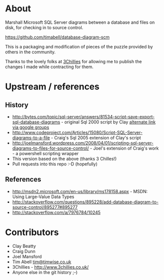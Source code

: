 About
=====

Marshall Microsoft SQL Server diagrams between a database and files on disk, for checking in to source control.

https://github.com/timabell/database-diagram-scm

This is a packaging and modification of pieces of the puzzle provided by others in the community.

Thanks to the lovely folks at [3Chillies](http://www.3chillies.co.uk/) for allowing me to publish the changes I made while contracting for them.

Upstream / references
=====================

History
-------

* http://bytes.com/topic/sql-server/answers/81534-script-save-export-sql-database-diagrams - original Sql 2000 script by Clay [alternate link via google groups](http://groups-beta.google.com/group/comp.databases.ms-sqlserver/browse_frm/thread/ca9a9229d06a56f9?dq=&hl=en&lr=&ie=UTF-8&oe=UTF-8&prev=/groups%3Fdq%3D%26num%3D25%26hl%3Den%26lr%3D%26ie%3DUTF-8%26oe%3DUTF-8%26group%3Dcomp.databases.ms-sqlserver%26start%3D25)
* http://www.codeproject.com/Articles/15080/Script-SQL-Server-diagrams-to-a-file - Craig's Sql 2005 extension of Clay's script
* http://joelmansford.wordpress.com/2008/04/01/scripting-sql-server-diagrams-to-files-for-source-control/ - Joel's extension of Craig's work - a powershell scripting wrapper
* This version based on the above (thanks 3 Chilles!)
* Pull requests into this repo :-D (hopefully)

References
----------

* http://msdn2.microsoft.com/en-us/library/ms178158.aspx - MSDN: Using Large-Value Data Types
* http://stackoverflow.com/questions/895228/add-database-diagram-to-source-control/895277#895277
* http://stackoverflow.com/a/7976784/10245

Contributors
============

* Clay Beatty
* Craig Dunn
* Joel Mansford
* Tim Abell <tim@timwise.co.uk>
* 3Chillies - http://www.3chillies.co.uk/
* Anyone else in the git history ;-)
